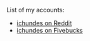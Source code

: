 List of my accounts:

- [ichundes on Reddit](https://www.reddit.com/user/ichundes)
- [ichundes on Fivebucks](https://fivebucks.com/users/ichundes)
